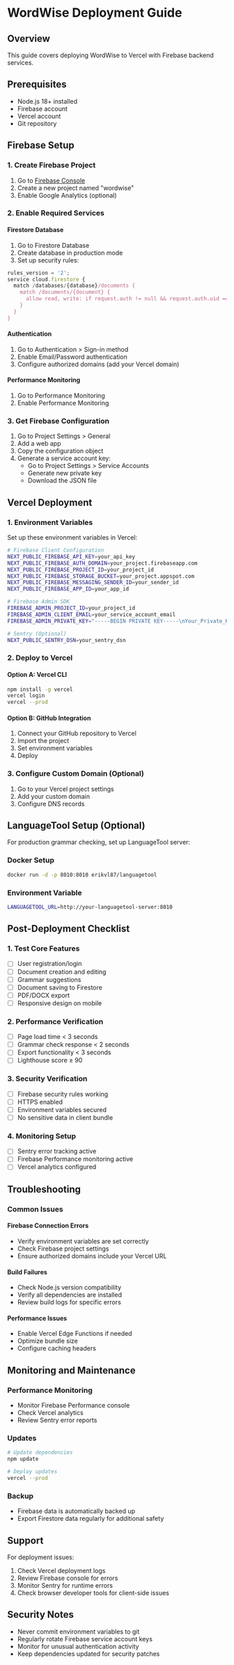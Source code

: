 # WordWise Deployment Guide

## Overview
This guide covers deploying WordWise to Vercel with Firebase backend services.

## Prerequisites
- Node.js 18+ installed
- Firebase account
- Vercel account
- Git repository

## Firebase Setup

### 1. Create Firebase Project
1. Go to [Firebase Console](https://console.firebase.google.com/)
2. Create a new project named "wordwise"
3. Enable Google Analytics (optional)

### 2. Enable Required Services

#### Firestore Database
1. Go to Firestore Database
2. Create database in production mode
3. Set up security rules:
```javascript
rules_version = '2';
service cloud.firestore {
  match /databases/{database}/documents {
    match /documents/{document} {
      allow read, write: if request.auth != null && request.auth.uid == resource.data.ownerUid;
    }
  }
}
```

#### Authentication
1. Go to Authentication > Sign-in method
2. Enable Email/Password authentication
3. Configure authorized domains (add your Vercel domain)

#### Performance Monitoring
1. Go to Performance Monitoring
2. Enable Performance Monitoring

### 3. Get Firebase Configuration
1. Go to Project Settings > General
2. Add a web app
3. Copy the configuration object
4. Generate a service account key:
   - Go to Project Settings > Service Accounts
   - Generate new private key
   - Download the JSON file

## Vercel Deployment

### 1. Environment Variables
Set up these environment variables in Vercel:

```bash
# Firebase Client Configuration
NEXT_PUBLIC_FIREBASE_API_KEY=your_api_key
NEXT_PUBLIC_FIREBASE_AUTH_DOMAIN=your_project.firebaseapp.com
NEXT_PUBLIC_FIREBASE_PROJECT_ID=your_project_id
NEXT_PUBLIC_FIREBASE_STORAGE_BUCKET=your_project.appspot.com
NEXT_PUBLIC_FIREBASE_MESSAGING_SENDER_ID=your_sender_id
NEXT_PUBLIC_FIREBASE_APP_ID=your_app_id

# Firebase Admin SDK
FIREBASE_ADMIN_PROJECT_ID=your_project_id
FIREBASE_ADMIN_CLIENT_EMAIL=your_service_account_email
FIREBASE_ADMIN_PRIVATE_KEY="-----BEGIN PRIVATE KEY-----\nYour_Private_Key\n-----END PRIVATE KEY-----\n"

# Sentry (Optional)
NEXT_PUBLIC_SENTRY_DSN=your_sentry_dsn
```

### 2. Deploy to Vercel

#### Option A: Vercel CLI
```bash
npm install -g vercel
vercel login
vercel --prod
```

#### Option B: GitHub Integration
1. Connect your GitHub repository to Vercel
2. Import the project
3. Set environment variables
4. Deploy

### 3. Configure Custom Domain (Optional)
1. Go to your Vercel project settings
2. Add your custom domain
3. Configure DNS records

## LanguageTool Setup (Optional)

For production grammar checking, set up LanguageTool server:

### Docker Setup
```bash
docker run -d -p 8010:8010 erikvl87/languagetool
```

### Environment Variable
```bash
LANGUAGETOOL_URL=http://your-languagetool-server:8010
```

## Post-Deployment Checklist

### 1. Test Core Features
- [ ] User registration/login
- [ ] Document creation and editing
- [ ] Grammar suggestions
- [ ] Document saving to Firestore
- [ ] PDF/DOCX export
- [ ] Responsive design on mobile

### 2. Performance Verification
- [ ] Page load time < 3 seconds
- [ ] Grammar check response < 2 seconds
- [ ] Export functionality < 3 seconds
- [ ] Lighthouse score ≥ 90

### 3. Security Verification
- [ ] Firebase security rules working
- [ ] HTTPS enabled
- [ ] Environment variables secured
- [ ] No sensitive data in client bundle

### 4. Monitoring Setup
- [ ] Sentry error tracking active
- [ ] Firebase Performance monitoring active
- [ ] Vercel analytics configured

## Troubleshooting

### Common Issues

#### Firebase Connection Errors
- Verify environment variables are set correctly
- Check Firebase project settings
- Ensure authorized domains include your Vercel URL

#### Build Failures
- Check Node.js version compatibility
- Verify all dependencies are installed
- Review build logs for specific errors

#### Performance Issues
- Enable Vercel Edge Functions if needed
- Optimize bundle size
- Configure caching headers

## Monitoring and Maintenance

### Performance Monitoring
- Monitor Firebase Performance console
- Check Vercel analytics
- Review Sentry error reports

### Updates
```bash
# Update dependencies
npm update

# Deploy updates
vercel --prod
```

### Backup
- Firebase data is automatically backed up
- Export Firestore data regularly for additional safety

## Support
For deployment issues:
1. Check Vercel deployment logs
2. Review Firebase console for errors
3. Monitor Sentry for runtime errors
4. Check browser developer tools for client-side issues

## Security Notes
- Never commit environment variables to git
- Regularly rotate Firebase service account keys
- Monitor for unusual authentication activity
- Keep dependencies updated for security patches 